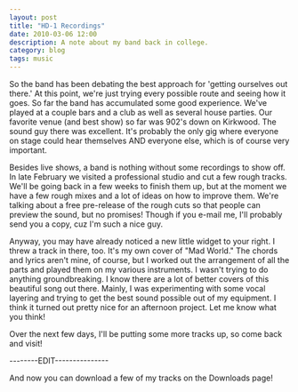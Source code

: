 ```yaml
---
layout: post
title: "HD-1 Recordings"
date: 2010-03-06 12:00
description: A note about my band back in college.
category: blog
tags: music
---
```


So the band has been debating the best approach for 'getting ourselves out there.' At this point, we're just trying every possible route and seeing how it goes. So far the band has accumulated some good experience. We've played at a couple bars and a club as well as several house parties. Our favorite venue (and best show) so far was 902's down on Kirkwood. The sound guy there was excellent. It's probably the only gig where everyone on stage could hear themselves AND everyone else, which is of course very important.

Besides live shows, a band is nothing without some recordings to show off. In late February we visited a professional studio and cut a few rough tracks. We'll be going back in a few weeks to finish them up, but at the moment we have a few rough mixes and a lot of ideas on how to improve them. We're talking about a free pre-release of the rough cuts so that people can preview the sound, but no promises! Though if you e-mail me, I'll probably send you a copy, cuz I'm such a nice guy.

Anyway, you may have already noticed a new little widget to your right. I threw a track in there, too. It's my own cover of "Mad World." The chords and lyrics aren't mine, of course, but I worked out the arrangement of all the parts and played them on my various instruments. I wasn't trying to do anything groundbreaking. I know there are a lot of better covers of this beautiful song out there. Mainly, I was experimenting with some vocal layering and trying to get the best sound possible out of my equipment. I think it turned out pretty nice for an afternoon project. Let me know what you think!

Over the next few days, I'll be putting some more tracks up, so come back and visit!

--------EDIT---------------

And now you can download a few of my tracks on the Downloads page!